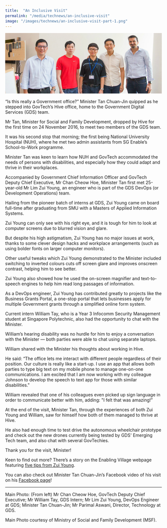 ```yaml
---
title:  "An Inclusive Visit"
permalink: "/media/technews/an-inclusive-visit"
image: "/images/technews/an-inclusive-visit-part-1.png"
---
```


![an inclusive visit](/images/technews/an-inclusive-visit-part-1.png)

“Is this really a Government office?” Minister Tan Chuan-Jin quipped as he stepped into GovTech’s Hive office, home to the Government Digital Services (GDS) team.

Mr Tan, Minister for Social and Family Development, dropped by Hive for the first time on 24 November 2016, to meet two members of the GDS team.

It was his second stop that morning; the first being National University Hospital (NUH), where he met two admin assistants from SG Enable’s School-to-Work programme.

Minister Tan was keen to learn how NUH and GovTech accommodated the needs of persons with disabilities, and especially how they could adapt and thrive in their workplaces.

Accompanied by Government Chief Information Officer and GovTech Deputy Chief Executive, Mr Chan Cheow Hoe, Minister Tan first met 25-year-old Mr Lim Zui Young, an engineer who is part of the GDS DevOps (or Development Operations) team.

Hailing from the pioneer batch of interns at GDS, Zui Young came on board full-time after graduating from SMU with a Masters of Applied Information Systems.

Zui Young can only see with his right eye, and it is tough for him to look at computer screens due to blurred vision and glare.

But despite his high astigmatism, Zui Young has no major issues at work, thanks to some clever design hacks and workplace arrangements (such as using bolder fonts on larger computer monitors).

Other useful tweaks which Zui Young demonstrated to the Minister included switching to inverted colours cuts off screen glare and improves onscreen contrast, helping him to see better.

Zui Young also showed how he used the on-screen magnifier and text-to-speech engines to help him read long passages of information.

As a DevOps engineer, Zui Young has contributed greatly to projects like the Business Grants Portal, a one-stop portal that lets businesses apply for multiple Government grants through a simplified online form system.

Current intern William Tay, who is a Year 3 Infocomm Security Management student at Singapore Polytechnic, also had the opportunity to chat with the Minister.

William’s hearing disability was no hurdle for him to enjoy a conversation with the Minister — both parties were able to chat using separate laptops.

William shared with the Minister his thoughts about working in Hive.

He said: “The office lets me interact with different people regardless of their position. Our culture is really like a start-up. I use an app that allows both parties to type big text on my mobile phone to manage one-on-one communications. I am excited that I am now working with my colleague Johnson to develop the speech to text app for those with similar disabilities."

William revealed that one of his colleagues even picked up sign language in order to communicate better with him, adding: "I felt that was amazing!”

 At the end of the visit, Minister Tan, through the experiences of both Zui Young and William, saw for himself how both of them managed to thrive at Hive.

He also had enough  time to test drive the autonomous wheelchair prototype and check out the new drones currently being tested by GDS' Emerging Tech team, and also chat with several GovTechies.

Thank you for the visit, Minister!

Keen to find out more?
There’s a story on the Enabling Village webpage featuring [five tips from Zui Young](https://enablingvillage.sg/2016/11/24/5-tips-for-levelling-up-your-career-from-a-tech-geek/).

You can also check out Minister Tan Chuan-Jin’s Facebook video of his visit on his [Facebook page](https://www.facebook.com/TanChuanJin1/videos/vb.182928775083239/1276220315754074/?type=3&theater)!

---

Main Photo: (From left) Mr Chan Cheow Hoe, GovTech Deputy Chief Executive; Mr William Tay, GDS Intern; Mr Lim Zui Young, DevOps Engineer at GDS; Minister Tan Chuan-Jin; Mr Parimal Aswani, Director, Technology at GDS.

Main Photo courtesy of Ministry of Social and Family Development (MSF).
